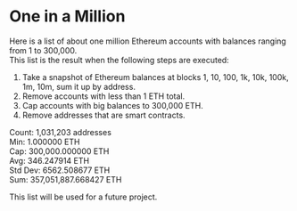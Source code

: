# One in a Million
 
Here is a list of about one million Ethereum accounts with balances ranging from 1 to 300,000.  
This list is the result when the following steps are executed:  
1. Take a snapshot of Ethereum balances at blocks 1, 10, 100, 1k, 10k, 100k, 1m, 10m, sum it up by address.  
2. Remove accounts with less than 1 ETH total.  
3. Cap accounts with big balances to 300,000 ETH.  
4. Remove addresses that are smart contracts.  

Count: 1,031,203 addresses  
Min: 1.000000 ETH  
Cap: 300,000.000000 ETH  
Avg: 346.247914 ETH  
Std Dev: 6562.508677 ETH  
Sum: 357,051,887.668427 ETH  

This list will be used for a future project.
